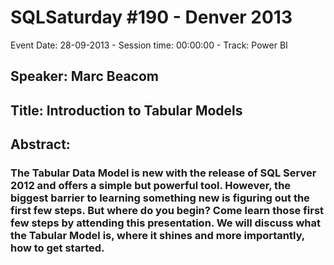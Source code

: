 # SQLSaturday #190 - Denver 2013
Event Date: 28-09-2013 - Session time: 00:00:00 - Track: Power BI
## Speaker: Marc Beacom
## Title: Introduction to Tabular Models
## Abstract:
### The Tabular Data Model is new with the release of SQL Server 2012 and offers a simple but powerful tool. However, the biggest barrier to learning something new is figuring out the first few steps. But where do you begin? Come learn those first few steps by attending this presentation. We will discuss what the Tabular Model is, where it shines and more importantly, how to get started.

